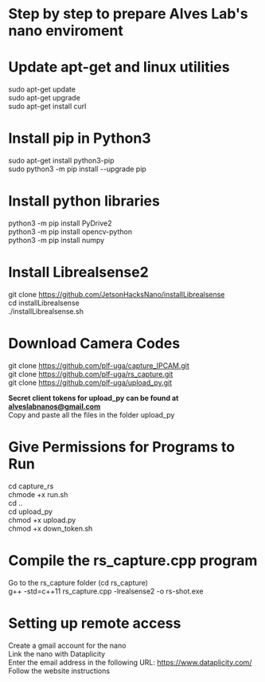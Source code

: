 # Step by step to prepare Alves Lab's nano enviroment
# Update apt-get and linux utilities   
sudo apt-get update  
sudo apt-get upgrade  
sudo apt-get install curl  

# Install pip in Python3  
sudo apt-get install python3-pip  
sudo python3 -m pip install --upgrade pip  

# Install python libraries 
python3 -m pip install PyDrive2  
python3 -m pip install opencv-python  
python3 -m pip install numpy  

# Install Librealsense2  

git clone https://github.com/JetsonHacksNano/installLibrealsense  
cd installLibrealsense  
./installLibrealsense.sh  

# Download Camera Codes    
git clone https://github.com/plf-uga/capture_IPCAM.git  
git clone https://github.com/plf-uga/rs_capture.git  
git clone https://github.com/plf-uga/upload_py.git  

 **Secret client tokens for upload_py can be found at alveslabnanos@gmail.com**   
 Copy and paste all the files in the folder upload_py  

# Give Permissions for Programs to Run  
cd capture_rs  
chmode +x run.sh  
cd ..  
cd upload_py  
chmod +x upload.py  
chmod +x down_token.sh  

# Compile the rs_capture.cpp program   
Go to the rs_capture folder (cd rs_capture)  
g++ -std=c++11 rs_capture.cpp -lrealsense2 -o rs-shot.exe  

# Setting up remote access  
Create a gmail account for the nano  
Link the nano with Dataplicity  
Enter the email address in the following URL: https://www.dataplicity.com/  
Follow the website instructions  



